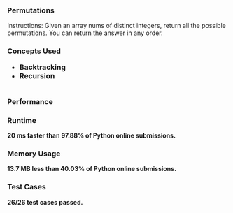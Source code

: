 ### Permutations
<p>Instructions: Given an array nums of distinct integers, return all the possible permutations. You can return the answer in any order.</p>
<h3> Concepts Used
<ul> 
<li>Backtracking</li>
<li>Recursion</li>
</ul>

#

### Performance

<h3> Runtime </h3>
<p><b>20 ms<b> faster than <b>97.88%</b> of Python online submissions.</p>

<h3> Memory Usage </h3>
<p><b>13.7 MB</b> less than <b>40.03%</b> of Python online submissions.</p>

<h3> Test Cases </h3>
<p>26/26 test cases passed.<p>

